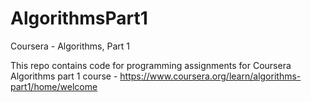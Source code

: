 # AlgorithmsPart1
Coursera - Algorithms, Part 1 

This repo contains code for programming assignments for Coursera Algorithms part 1 course - https://www.coursera.org/learn/algorithms-part1/home/welcome 
